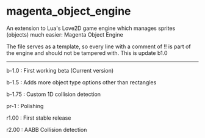 # magenta_object_engine
An extension to Lua's Love2D game engine which manages sprites (objects) much easier: Magenta Object Engine

The file serves as a template, so every line with a comment of !! is part of the engine and should not be tampered with.
This is update b1.0

------------------------------------------
b-1.0 : First working beta (Current version) 

b-1.5 : Adds more object type options other than rectangles 

b-1.75 : Custom 1D collision detection 

pr-1 : Polishing

r1.00 : First stable release

r2.00 : AABB Collision detection
